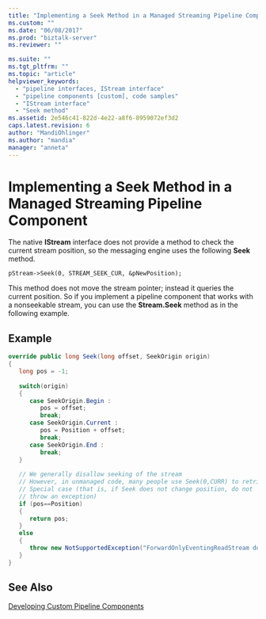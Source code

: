 ```yaml
---
title: "Implementing a Seek Method in a Managed Streaming Pipeline Component | Microsoft Docs"
ms.custom: ""
ms.date: "06/08/2017"
ms.prod: "biztalk-server"
ms.reviewer: ""

ms.suite: ""
ms.tgt_pltfrm: ""
ms.topic: "article"
helpviewer_keywords: 
  - "pipeline interfaces, IStream interface"
  - "pipeline components [custom], code samples"
  - "IStream interface"
  - "Seek method"
ms.assetid: 2e546c41-822d-4e22-a8f6-8959072ef3d2
caps.latest.revision: 6
author: "MandiOhlinger"
ms.author: "mandia"
manager: "anneta"
---
```

# Implementing a Seek Method in a Managed Streaming Pipeline Component
The native **IStream** interface does not provide a method to check the current stream position, so the messaging engine uses the following **Seek** method.  
  
```  
pStream->Seek(0, STREAM_SEEK_CUR, &pNewPosition);  
```  
  
 This method does not move the stream pointer; instead it queries the current position. So if you implement a pipeline component that works with a nonseekable stream, you can use the **Stream.Seek** method as in the following example.  
  
## Example  
  
```csharp  
override public long Seek(long offset, SeekOrigin origin)  
{  
   long pos = -1;  
  
   switch(origin)  
   {  
      case SeekOrigin.Begin :  
         pos = offset;  
         break;  
      case SeekOrigin.Current :  
         pos = Position + offset;  
         break;  
      case SeekOrigin.End :  
         break;  
   }  
  
   // We generally disallow seeking of the stream  
   // However, in unmanaged code, many people use Seek(0,CURR) to retrieve    // the current position  
   // Special case (that is, if Seek does not change position, do not   
   // throw an exception)  
   if (pos==Position)  
   {  
      return pos;  
   }  
   else  
   {  
      throw new NotSupportedException("ForwardOnlyEventingReadStream does not support Seek()");  
   }  
}  
```  
  
## See Also  
 [Developing Custom Pipeline Components](../core/developing-custom-pipeline-components.md)
